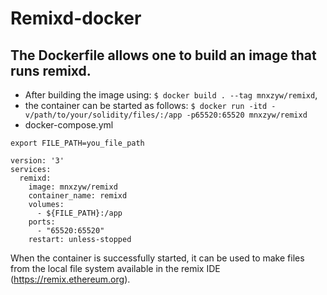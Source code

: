 # Remixd-docker

## The Dockerfile allows one to build an image that runs remixd.

- After building the image using: 
`$ docker build . --tag mnxzyw/remixd`,
- the container can be started as follows: 
`$ docker run -itd -v/path/to/your/solidity/files/:/app -p65520:65520 mnxzyw/remixd`
- docker-compose.yml
```
export FILE_PATH=you_file_path
```
```
version: '3'
services:
  remixd:
    image: mnxzyw/remixd
    container_name: remixd
    volumes:
      - ${FILE_PATH}:/app
    ports:
      - "65520:65520"
    restart: unless-stopped
```

When the container is successfully started, it can be used to make files from the local file system available
in the remix IDE (https://remix.ethereum.org).
